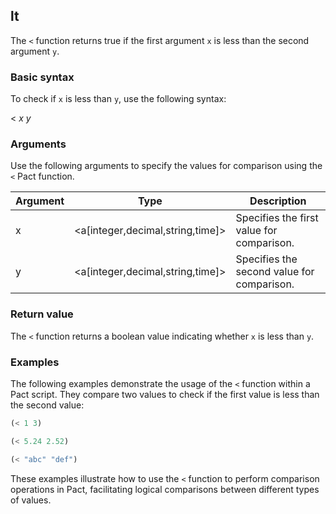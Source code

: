 ## lt
The `<` function returns true if the first argument `x` is less than the second argument `y`.

### Basic syntax

To check if `x` is less than `y`, use the following syntax:

< *x* *y*

### Arguments

Use the following arguments to specify the values for comparison using the `<` Pact function.

| Argument | Type | Description |
| --- | --- | --- |
| x | <a[integer,decimal,string,time]> | Specifies the first value for comparison. |
| y | <a[integer,decimal,string,time]> | Specifies the second value for comparison. |

### Return value

The `<` function returns a boolean value indicating whether `x` is less than `y`.

### Examples

The following examples demonstrate the usage of the `<` function within a Pact script. They compare two values to check if the first value is less than the second value:

```lisp
(< 1 3)
```
```lisp
(< 5.24 2.52)
```
```lisp
(< "abc" "def")
```

These examples illustrate how to use the `<` function to perform comparison operations in Pact, facilitating logical comparisons between different types of values.
